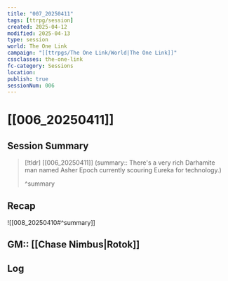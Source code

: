 ```yaml
---
title: "007_20250411"
tags: [ttrpg/session]
created: 2025-04-12
modified: 2025-04-13
type: session
world: The One Link
campaign: "[[ttrpgs/The One Link/World|The One Link]]"
cssclasses: the-one-link
fc-category: Sessions
location: 
publish: true
sessionNum: 006
---
```


# [[006_20250411]]

## Session Summary

> [!tldr] [[006_20250411]]
> (summary:: There's a very rich Darhamite man named Asher Epoch currently scouring Eureka for technology.)
>
> ^summary

## Recap

![[008_20250410#^summary]]

## GM:: [[Chase Nimbus|Rotok]]

## Log
